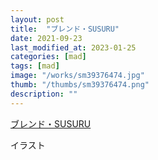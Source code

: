 ```yaml
---
layout: post
title:  "ブレンド・SUSURU"
date: 2021-09-23
last_modified_at: 2023-01-25
categories: [mad]
tags: [mad]
image: "/works/sm39376474.jpg"
thumb: "/thumbs/sm39376474.png"
description: ""
---
```


<script type="application/javascript" src="https://embed.nicovideo.jp/watch/sm39376474/script?w=640&h=360"></script><noscript><a href="https://www.nicovideo.jp/watch/sm39376474">ブレンド・SUSURU</a></noscript>

イラスト